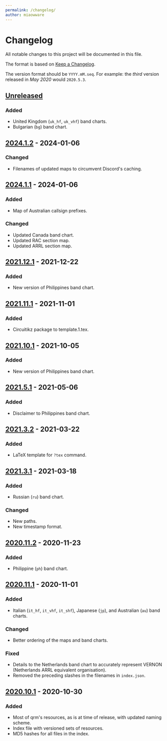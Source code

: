 ```yaml
---
permalink: /changelog/
author: miaowware
---
```


# Changelog
All notable changes to this project will be documented in this file.

The format is based on [Keep a Changelog](https://keepachangelog.com/en/1.0.0/).

The version format should be `YYYY.mM.seq`. For example: the *third* version released in *May 2020* would `2020.5.3`.


## [Unreleased]

### Added
- United Kingdom (`uk_hf`, `uk_vhf`) band charts.
- Bulgarian (`bg`) band chart.

## [2024.1.2] - 2024-01-06
### Changed
- Filenames of updated maps to circumvent Discord's caching.

## [2024.1.1] - 2024-01-06
### Added
- Map of Australian callsign prefixes.
### Changed
- Updated Canada band chart.
- Updated RAC section map.
- Updated ARRL section map.


## [2021.12.1] - 2021-12-22
### Added
- New version of Philippines band chart.


## [2021.11.1] - 2021-11-01
### Added
- Circuitikz package to template.1.tex.


## [2021.10.1] - 2021-10-05
### Added
- New version of Philippines band chart.


## [2021.5.1] - 2021-05-06
### Added
- Disclaimer to Philippines band chart.


## [2021.3.2] - 2021-03-22
### Added
- LaTeX template for `?tex` command.


## [2021.3.1] - 2021-03-18
### Added
- Russian (`ru`) band chart.
### Changed
- New paths.
- New timestamp format.


## [2020.11.2] - 2020-11-23
### Added
- Philippine (`ph`) band chart.


## [2020.11.1] - 2020-11-01
### Added
- Italian (`it_hf`, `it_vhf`, `it_shf`), Japanese (`jp`), and Australian (`au`) band charts.
### Changed
- Better ordering of the maps and band charts.
### Fixed
- Details to the Netherlands band chart to accurately represent VERNON (Netherlands ARRL equivalent organisation).
- Removed the preceding slashes in the filenames in `index.json`.


## [2020.10.1] - 2020-10-30
### Added
- Most of qrm's resources, as is at time of release, with updated naming scheme.
- Index file with versioned sets of resources.
- MD5 hashes for all files in the index.


[Unreleased]: https://github.com/miaowware/qrm-resources/compare/v2024.1.2...HEAD
[2024.1.2]: https://github.com/miaowware/qrm-resources/releases/tag/v2024.1.2
[2024.1.1]: https://github.com/miaowware/qrm-resources/releases/tag/v2024.1.1
[2021.12.1]: https://github.com/miaowware/qrm-resources/releases/tag/v2021.12.1
[2021.11.1]: https://github.com/miaowware/qrm-resources/releases/tag/v2021.11.1
[2021.10.1]: https://github.com/miaowware/qrm-resources/releases/tag/v2021.10.1
[2021.5.1]: https://github.com/miaowware/qrm-resources/releases/tag/v2021.5.1
[2021.3.2]: https://github.com/miaowware/qrm-resources/releases/tag/v2021.5.1
[2021.3.2]: https://github.com/miaowware/qrm-resources/releases/tag/v2021.3.2
[2021.3.1]: https://github.com/miaowware/qrm-resources/releases/tag/v2021.3.1
[2020.11.2]: https://github.com/miaowware/qrm-resources/releases/tag/v2020.11.2
[2020.11.1]: https://github.com/miaowware/qrm-resources/releases/tag/v2020.11.1
[2020.10.1]: https://github.com/miaowware/qrm-resources/releases/tag/v2020.10.1
